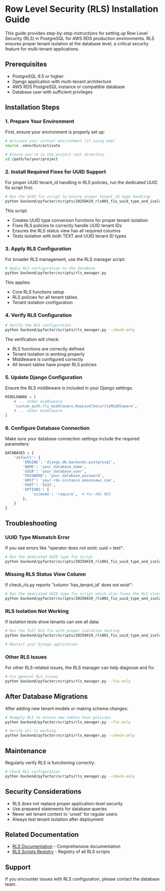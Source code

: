 # Row Level Security (RLS) Installation Guide

This guide provides step-by-step instructions for setting up Row Level Security (RLS) in PostgreSQL for AWS RDS production environments. RLS ensures proper tenant isolation at the database level, a critical security feature for multi-tenant applications.

## Prerequisites

- PostgreSQL 9.5 or higher
- Django application with multi-tenant architecture
- AWS RDS PostgreSQL instance or compatible database
- Database user with sufficient privileges

## Installation Steps

### 1. Prepare Your Environment

First, ensure your environment is properly set up:

```bash
# Activate your virtual environment (if using one)
source .venv/bin/activate

# Ensure you're in the project root directory
cd /path/to/your/project
```

### 2. Install Required Fixes for UUID Support

For proper UUID tenant_id handling in RLS policies, run the dedicated UUID fix script first:

```bash
# Run the UUID fix script to ensure proper tenant_id type handling
python backend/pyfactor/scripts/20250419_rls001_fix_uuid_type_and_isolation.py
```

This script:
- Creates UUID type conversion functions for proper tenant isolation
- Fixes RLS policies to correctly handle UUID tenant IDs
- Ensures the RLS status view has all required columns
- Tests isolation with both TEXT and UUID tenant ID types

### 3. Apply RLS Configuration

For broader RLS management, use the RLS manager script:

```bash
# Apply RLS configuration to the database
python backend/pyfactor/scripts/rls_manager.py
```

This applies:
- Core RLS functions setup
- RLS policies for all tenant tables
- Tenant isolation configuration

### 4. Verify RLS Configuration

```bash
# Verify the RLS configuration
python backend/pyfactor/scripts/rls_manager.py --check-only
```

The verification will check:
- RLS functions are correctly defined
- Tenant isolation is working properly
- Middleware is configured correctly
- All tenant tables have proper RLS policies

### 5. Update Django Configuration

Ensure the RLS middleware is included in your Django settings:

```python
MIDDLEWARE = [
    # ... other middleware
    'custom_auth.rls_middleware.RowLevelSecurityMiddleware',
    # ... other middleware
]
```

### 6. Configure Database Connection

Make sure your database connection settings include the required parameters:

```python
DATABASES = {
    'default': {
        'ENGINE': 'django.db.backends.postgresql',
        'NAME': 'your_database_name',
        'USER': 'your_database_user',
        'PASSWORD': 'your_database_password',
        'HOST': 'your-rds-instance.amazonaws.com',
        'PORT': '5432',
        'OPTIONS': {
            'sslmode': 'require',  # For AWS RDS
        },
    }
}
```

## Troubleshooting

### UUID Type Mismatch Error

If you see errors like "operator does not exist: uuid = text":

```bash
# Run the dedicated UUID type fix script
python backend/pyfactor/scripts/20250419_rls001_fix_uuid_type_and_isolation.py
```

### Missing RLS Status View Column

If check_rls.py reports "column 'has_tenant_id' does not exist":

```bash
# Run the dedicated UUID type fix script which also fixes the RLS status view
python backend/pyfactor/scripts/20250419_rls001_fix_uuid_type_and_isolation.py
```

### RLS Isolation Not Working

If isolation tests show tenants can see all data:

```bash
# Run the full RLS fix with proper isolation testing
python backend/pyfactor/scripts/20250419_rls001_fix_uuid_type_and_isolation.py

# Restart your Django application
```

### Other RLS Issues

For other RLS-related issues, the RLS manager can help diagnose and fix:

```bash
# Fix general RLS issues
python backend/pyfactor/scripts/rls_manager.py --fix-only
```

## After Database Migrations

After adding new tenant models or making schema changes:

```bash
# Reapply RLS to ensure new tables have policies
python backend/pyfactor/scripts/rls_manager.py --fix-only

# Verify all is working
python backend/pyfactor/scripts/rls_manager.py --check-only
```

## Maintenance

Regularly verify RLS is functioning correctly:

```bash
# Check RLS configuration
python backend/pyfactor/scripts/rls_manager.py --check-only
```

## Security Considerations

- RLS does not replace proper application-level security
- Use prepared statements for database queries
- Never set tenant context to 'unset' for regular users
- Always test tenant isolation after deployment

## Related Documentation

- [RLS Documentation](./RLS_DOCUMENTATION.md) - Comprehensive documentation
- [RLS Scripts Registry](./RLS_REGISTRY.md) - Registry of all RLS scripts

## Support

If you encounter issues with RLS configuration, please contact the database team. 